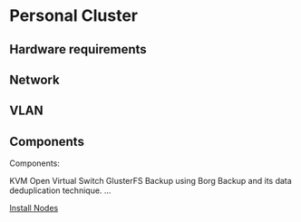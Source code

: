 # Personal Cluster

## Hardware requirements

## Network

## VLAN

## Components

Components:

KVM
Open Virtual Switch
GlusterFS
Backup using Borg Backup and its data deduplication technique.
...

[Install Nodes](debian/bookworm/node-install.md)


